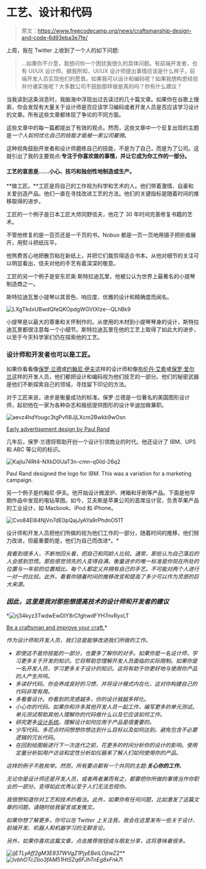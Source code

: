 # 工艺、设计和代码

> 原文：<https://www.freecodecamp.org/news/craftsmanship-design-and-code-6d93eba3e7fe/>

上周，我在 Twitter 上收到了一个人的如下问题:

> …如果你不介意，我想问你一个困扰我很久的具体问题。有前端开发者，也有 UI/UX 设计师。据我所知，UI/UX 设计师提出事情应该是什么样子，前端开发人员实现他们的愿景。如果我可以设计和编码呢？如果我想构思经验并付诸实施呢？大多数公司不鼓励那样做是真的吗？你有什么建议？

当我读到这条消息时，我脑海中浮现出过去读过的几十篇文章。如果你在谷歌上搜索，你会发现有大量关于设计师是否应该学习编码或者开发人员是否应该学习设计的文章。所有这些文章都体现了争论的不同方面。

这些文章中的每一篇都提出了有效的观点。然而，这些文章中一个反复出现的主题是*一个人如何优化自己的技能才能被一家公司雇佣*。

这种视角鼓励开发者和设计师磨练自己的技能，不是为了自己，而是为了公司。这就引出了我的主要观点:**专注于你喜欢做的事情，并让它成为你工作的一部分。**

#### 工艺的意思是……小心、技巧和独创性地制造或生产。

**做工匠。**工匠是将自己的工作视为科学和艺术的人。他们带着激情、自豪和关爱创造产品。他们一直在寻找改进工艺的方法。他们的关键指标是随着时间的推移取得的进步。

工匠的一个例子是日本工匠大师冈野信夫，他花了 30 年时间完善修复书籍的艺术。

不管他修复的是一百页还是一千页的书，Nobuo 都是一页一页地用镊子把折痕展开，用熨斗把纸压平。

他煞费苦心地把散页粘在新纸上，并把它们裁剪得适合书本。从他对细节的关注可以明显看出，信夫对他的手艺有着深深的敬意。

工匠的另一个例子是安东尼奥·斯特拉迪瓦里，他被公认为世界上最著名的小提琴制造商之一。

斯特拉迪瓦里小提琴以其音色、响应度、优雅的设计和精确度而闻名。

![LXgTkdxUBwdQfeQKOpdgWGVtXIze--QLhBk9](img/9372f39d4575cece84e3e3ec322fe063.png)

小提琴是以最大的尊重和关怀制作的。从使用的木材到小提琴琴身的设计，斯特拉迪瓦里都很注意每一个小细节。斯特拉迪瓦里在他的工艺上取得了如此大的进步，以至于今天科学家们仍在探索他的工艺。

### 设计师和开发者也可以是工匠。

如果你看看像[保罗·兰德](https://en.wikipedia.org/wiki/Paul_Rand)或[约翰尼·伊夫](http://www.apple.com/pr/bios/jonathan-ive.html)这样的设计师和像[布伦丹·艾希](https://brendaneich.com/)或[保罗·爱尔兰](http://www.paulirish.com/)这样的开发人员，他们都把设计和编码视为他们技艺的一部分。他们的秘密武器是他们不断探索自己的领域，寻找留下印记的方法。

对于工匠来说，进步是衡量成功的标准。保罗·兰德是一位著名的美国图形设计师，起初他在一家为各种杂志和报纸提供图形的设计辛迪加做兼职。

![aevz4hdYougc3tgPvfI8JjLXcm2Bwkb9wOsn](img/5d9cfcb70200c6a83063dd7614cf224f.png)

[Early advertisement design by Paul Rand](https://en.wikipedia.org/wiki/Paul_Rand#/media/File:P_rand_ex.jpg)

几年后，保罗·兰德将帮助开创一个设计引领商业的时代。他还设计了 IBM、UPS 和 ABC 等公司的标识。

![KajIu74Rt4-NXkD0UaT3n-cmn-q0ild-26q2](img/d2ec25f01639fc79b122889ca6d1f65a.png)

Paul Rand designed the logo for IBM. This was a variation for a marketing campaign.

另一个例子是约翰尼·伊夫。他开始设计微波炉、烤箱和牙刷等产品。下面是他早期作品中发现的电钻草图。如今，艾夫斯是苹果公司的首席设计官，负责苹果产品的工业设计，如 Macbook、iPod 和 iPhone。

![Cvo84El84NjVn7dE0pQajJyAYa9rPhdnO51T](img/300431b3494691e1d016d023f3567b8b.png)

设计师和开发人员把他们所做的视为他们工作的一部分，随着时间的推移，他们努力改进，但最重要的是，他们为自己而改进*。*

*我看到很多人，不断地回头看，把自己和同龄人比较。通常，那些认为自己落后的人会感到恐慌。那些感觉领先的人变得自满。衡量进步的唯一标准是你现在所处的位置与一年前的位置相比。每个人都定义并拥有自己的手艺。不可能对两个人进行一对一的比较。此外，看看你随着时间的推移改变和提高了多少可以作为灵感的巨大来源。*

### *因此，这里是我对那些想提高技术的设计师和开发者的建议*

*![rj34kyz3TwdwEwDlY8rCfghwdFYH7nvRyxLT](img/6eaa6f7ea95d92338d27236c926840be.png)

[Be a craftsman and improve your craft.](https://www.flickr.com/photos/adavey/5075599607/in/photolist-8JvLW4-7Wgz4s-8HTTPt-qJFjeU-4ukoo1-aERVFq-qLpThC-aDhkq3-4Xzsnq-5h5BfS-npuRaU-odNTkT-pc5baf-pXN7V1-qRz9Wb-f8B8ZE-6s9b9c-5jQUf-dcEK1H-qUDjDr-riVbre-Gz1AjM-hvA7Js-5h12SE-h1SegV-njnMrc-qU1Qai-cxLeof-iWGVge-a57mG6-kn1YtM-kn13qt-6Uqbwu-fbUW3N-eewENC-r3gmU4-mE459b-h1R8My-fwVgr1-h1Riis-NLMuA-h1RvKQ-pWMd3n-s23a8m-qUqCP1-KPD8d-qCCXMQ-qCm2wP-f8B8oL-i25MKx)* 

*作为设计师和开发人员，我们总是能够改进我们所做的工作。*

*   *即使这不是你技能的一部分，也要多了解你的对手。如果你是一名设计师，学习更多关于开发的知识。它将帮助您理解开发人员面临的实际限制。如果你是一名开发人员，学习更多关于设计的知识。这将有助于你更好地与使用你产品的人产生共鸣。*
*   *多读好代码。你会养成良好的习惯，并将设计模式内在化，这对你构建自己的代码非常有用。*
*   *多看看设计。你看到的灵感越多，你的设计就越多样化。*
*   *小心你的代码。如果你和许多其他开发人员一起工作，编写更多的单元测试。单元测试帮助其他人理解你的代码做什么以及它应该如何工作。*
*   *研究更多[设计系统](https://designschool.canva.com/blog/50-meticulous-style-guides-every-startup-see-launching/)。理解设计如何应用于产品是很重要的。*
*   *少写代码。多花点时间想想你想达到什么目标以及如何达到。避免包含不必要逻辑的冗长代码。*
*   *在回到绘图板进行下一次迭代之前，花更多的时间分析你的设计的影响。使用定量分析如用户访谈和定性分析如仪器来了解人们如何使用你的产品。*

*这样的例子不胜枚举。然而，所有要点都有一个共同的主题:**关心你的工作**。*

*无论你是设计师还是开发人员，或者两者兼而有之，都要把你所做的事情当作你职业的一部分。变得如此优秀以至于人们无法忽视你。*

*我很想知道你对工艺和技术的看法。此外，如果你有任何问题，比如激发了这篇文章的问题，请随时给我留言或发推文。*

*如果你想了解更多，你可以在 Twitter 上关注我，我会在这里发布一些关于设计、前端开发、机器人和机器学习的无聊言论。*

*另外，如果你喜欢这篇文章，点击推荐按钮或与朋友分享，这将意味着很多。*

*![ijETLyAff2gM3E837WVgZ1PjyEBeILOjtwZ2](img/2e73a985a0ad64bdf56b33d470d239be.png)**![IvbhOTcZbo3fAM51HtSZq6FJhTnEg8xFnk7l](img/bdce7fa88beb68f69c6ee7067eeb71c5.png)*
